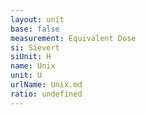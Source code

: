 ```yaml
---
layout: unit
base: false
measurement: Equivalent Dose
si: Sievert
siUnit: H
name: Unix
unit: U
urlName: Unix.md
ratio: undefined
---
```

